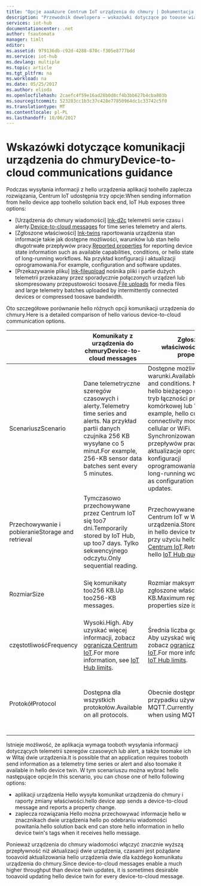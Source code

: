 ```yaml
---
title: "Opcje aaaAzure Centrum IoT urządzenia do chmury | Dokumentacja firmy Microsoft"
description: "Przewodnik dewelopera — wskazówki dotyczące po toouse wiadomości urządzenia do chmury, zgłoszone właściwości lub plik przekazać do komunikacji z chmury do urządzenia."
services: iot-hub
documentationcenter: .net
author: fsautomata
manager: timlt
editor: 
ms.assetid: 979136db-c92d-4288-870c-f305e8777bdd
ms.service: iot-hub
ms.devlang: multiple
ms.topic: article
ms.tgt_pltfrm: na
ms.workload: na
ms.date: 05/25/2017
ms.author: elioda
ms.openlocfilehash: 2caefc4f59e16ad28b0d8cf4b3bb627b4cba803b
ms.sourcegitcommit: 523283cc1b3c37c428e77850964dc1c33742c5f0
ms.translationtype: MT
ms.contentlocale: pl-PL
ms.lasthandoff: 10/06/2017
---
```

# <a name="device-to-cloud-communications-guidance"></a><span data-ttu-id="f4a50-103">Wskazówki dotyczące komunikacji urządzenia do chmury</span><span class="sxs-lookup"><span data-stu-id="f4a50-103">Device-to-cloud communications guidance</span></span>
<span data-ttu-id="f4a50-104">Podczas wysyłania informacji z hello urządzenia aplikacji toohello zaplecza rozwiązania, Centrum IoT udostępnia trzy opcje:</span><span class="sxs-lookup"><span data-stu-id="f4a50-104">When sending information from hello device app toohello solution back end, IoT Hub exposes three options:</span></span>

* <span data-ttu-id="f4a50-105">[Urządzenia do chmury wiadomości] [ lnk-d2c] telemetrii serie czasu i alerty.</span><span class="sxs-lookup"><span data-stu-id="f4a50-105">[Device-to-cloud messages][lnk-d2c] for time series telemetry and alerts.</span></span>
* <span data-ttu-id="f4a50-106">[Zgłoszone właściwości] [ lnk-twins] raportowania urządzenia stan informacje takie jak dostępne możliwości, warunków lub stan hello długotrwałe przepływów pracy.</span><span class="sxs-lookup"><span data-stu-id="f4a50-106">[Reported properties][lnk-twins] for reporting device state information such as available capabilities, conditions, or hello state of long-running workflows.</span></span> <span data-ttu-id="f4a50-107">Na przykład konfiguracji i aktualizacji oprogramowania.</span><span class="sxs-lookup"><span data-stu-id="f4a50-107">For example, configuration and software updates.</span></span>
* <span data-ttu-id="f4a50-108">[Przekazywanie pliku] [ lnk-fileupload] nośnika pliki i partie dużych telemetrii przekazany przez sporadycznie połączonych urządzeń lub skompresowany przepustowości toosave.</span><span class="sxs-lookup"><span data-stu-id="f4a50-108">[File uploads][lnk-fileupload] for media files and large telemetry batches uploaded by intermittently connected devices or compressed toosave bandwidth.</span></span>

<span data-ttu-id="f4a50-109">Oto szczegółowe porównanie hello różnych opcji komunikacji urządzenia do chmury.</span><span class="sxs-lookup"><span data-stu-id="f4a50-109">Here is a detailed comparison of hello various device-to-cloud communication options.</span></span>

|  | <span data-ttu-id="f4a50-110">Komunikaty z urządzenia do chmury</span><span class="sxs-lookup"><span data-stu-id="f4a50-110">Device-to-cloud messages</span></span> | <span data-ttu-id="f4a50-111">Zgłoszony właściwości</span><span class="sxs-lookup"><span data-stu-id="f4a50-111">Reported properties</span></span> | <span data-ttu-id="f4a50-112">Przekazywania plików</span><span class="sxs-lookup"><span data-stu-id="f4a50-112">File uploads</span></span> |
| ---- | ------- | ---------- | ---- |
| <span data-ttu-id="f4a50-113">Scenariusz</span><span class="sxs-lookup"><span data-stu-id="f4a50-113">Scenario</span></span> | <span data-ttu-id="f4a50-114">Dane telemetryczne szeregów czasowych i alerty.</span><span class="sxs-lookup"><span data-stu-id="f4a50-114">Telemetry time series and alerts.</span></span> <span data-ttu-id="f4a50-115">Na przykład partii danych czujnika 256 KB wysyłane co 5 minut.</span><span class="sxs-lookup"><span data-stu-id="f4a50-115">For example, 256-KB sensor data batches sent every 5 minutes.</span></span> | <span data-ttu-id="f4a50-116">Dostępne możliwości i warunki.</span><span class="sxs-lookup"><span data-stu-id="f4a50-116">Available capabilities and conditions.</span></span> <span data-ttu-id="f4a50-117">Na przykład hello bieżącego urządzenia tryb łączności przykład sieci komórkowej lub Wi-Fi.</span><span class="sxs-lookup"><span data-stu-id="f4a50-117">For example, hello current device connectivity mode such as cellular or WiFi.</span></span> <span data-ttu-id="f4a50-118">Synchronizowanie długotrwałe przepływów pracy, takich jak aktualizacje oprogramowania i konfiguracji oprogramowania.</span><span class="sxs-lookup"><span data-stu-id="f4a50-118">Synchronizing long-running workflows, such as configuration and software updates.</span></span> | <span data-ttu-id="f4a50-119">Pliki multimedialne.</span><span class="sxs-lookup"><span data-stu-id="f4a50-119">Media files.</span></span> <span data-ttu-id="f4a50-120">Partie dużych telemetrii (zazwyczaj skompresowane).</span><span class="sxs-lookup"><span data-stu-id="f4a50-120">Large (typically compressed) telemetry batches.</span></span> |
| <span data-ttu-id="f4a50-121">Przechowywanie i pobieranie</span><span class="sxs-lookup"><span data-stu-id="f4a50-121">Storage and retrieval</span></span> | <span data-ttu-id="f4a50-122">Tymczasowo przechowywane przez Centrum IoT się too7 dni.</span><span class="sxs-lookup"><span data-stu-id="f4a50-122">Temporarily stored by IoT Hub, up too7 days.</span></span> <span data-ttu-id="f4a50-123">Tylko sekwencyjnego odczytu.</span><span class="sxs-lookup"><span data-stu-id="f4a50-123">Only sequential reading.</span></span> | <span data-ttu-id="f4a50-124">Przechowywane przez Centrum IoT w Witaj dwie urządzenia.</span><span class="sxs-lookup"><span data-stu-id="f4a50-124">Stored by IoT Hub in hello device twin.</span></span> <span data-ttu-id="f4a50-125">Pobieranie, przy użyciu hello [język zapytań Centrum IoT][lnk-query].</span><span class="sxs-lookup"><span data-stu-id="f4a50-125">Retrievable using hello [IoT Hub query language][lnk-query].</span></span> | <span data-ttu-id="f4a50-126">Przechowywane na koncie usługi Magazyn Azure dostarczane przez użytkownika.</span><span class="sxs-lookup"><span data-stu-id="f4a50-126">Stored in user-provided Azure Storage account.</span></span> |
| <span data-ttu-id="f4a50-127">Rozmiar</span><span class="sxs-lookup"><span data-stu-id="f4a50-127">Size</span></span> | <span data-ttu-id="f4a50-128">Się komunikaty too256 KB.</span><span class="sxs-lookup"><span data-stu-id="f4a50-128">Up too256-KB messages.</span></span> | <span data-ttu-id="f4a50-129">Rozmiar maksymalny zgłoszone właściwości jest 8 KB.</span><span class="sxs-lookup"><span data-stu-id="f4a50-129">Maximum reported properties size is 8 KB.</span></span> | <span data-ttu-id="f4a50-130">Maksymalny rozmiar obsługiwany przez magazyn obiektów Blob Azure.</span><span class="sxs-lookup"><span data-stu-id="f4a50-130">Maximum file size supported by Azure Blob Storage.</span></span> |
| <span data-ttu-id="f4a50-131">częstotliwość</span><span class="sxs-lookup"><span data-stu-id="f4a50-131">Frequency</span></span> | <span data-ttu-id="f4a50-132">Wysoki.</span><span class="sxs-lookup"><span data-stu-id="f4a50-132">High.</span></span> <span data-ttu-id="f4a50-133">Aby uzyskać więcej informacji, zobacz [ogranicza Centrum IoT][lnk-quotas].</span><span class="sxs-lookup"><span data-stu-id="f4a50-133">For more information, see [IoT Hub limits][lnk-quotas].</span></span> | <span data-ttu-id="f4a50-134">Średnia liczba godzin.</span><span class="sxs-lookup"><span data-stu-id="f4a50-134">Medium.</span></span> <span data-ttu-id="f4a50-135">Aby uzyskać więcej informacji, zobacz [ogranicza Centrum IoT][lnk-quotas].</span><span class="sxs-lookup"><span data-stu-id="f4a50-135">For more information, see [IoT Hub limits][lnk-quotas].</span></span> | <span data-ttu-id="f4a50-136">Niski.</span><span class="sxs-lookup"><span data-stu-id="f4a50-136">Low.</span></span> <span data-ttu-id="f4a50-137">Aby uzyskać więcej informacji, zobacz [ogranicza Centrum IoT][lnk-quotas].</span><span class="sxs-lookup"><span data-stu-id="f4a50-137">For more information, see [IoT Hub limits][lnk-quotas].</span></span> |
| <span data-ttu-id="f4a50-138">Protokół</span><span class="sxs-lookup"><span data-stu-id="f4a50-138">Protocol</span></span> | <span data-ttu-id="f4a50-139">Dostępna dla wszystkich protokołów.</span><span class="sxs-lookup"><span data-stu-id="f4a50-139">Available on all protocols.</span></span> | <span data-ttu-id="f4a50-140">Obecnie dostępne tylko w przypadku używania MQTT.</span><span class="sxs-lookup"><span data-stu-id="f4a50-140">Currently available only when using MQTT.</span></span> | <span data-ttu-id="f4a50-141">Dostępne, gdy przy użyciu protokołów, ale wymaga HTTP na urządzeniu hello.</span><span class="sxs-lookup"><span data-stu-id="f4a50-141">Available when using any protocol, but requires HTTP on hello device.</span></span> |

<span data-ttu-id="f4a50-142">Istnieje możliwość, że aplikacja wymaga tooboth wysyłania informacji dotyczących telemetrii szeregów czasowych lub alert, a także toomake ich w Witaj dwie urządzenia.</span><span class="sxs-lookup"><span data-stu-id="f4a50-142">It is possible that an application requires tooboth send information as a telemetry time series or alert and also toomake it available in hello device twin.</span></span> <span data-ttu-id="f4a50-143">W tym scenariuszu można wybrać hello następujące opcje:</span><span class="sxs-lookup"><span data-stu-id="f4a50-143">In this scenario, you can chose one of hello following options:</span></span>

* <span data-ttu-id="f4a50-144">aplikacji urządzenia Hello wysyła komunikat urządzenia do chmury i raporty zmiany właściwości.</span><span class="sxs-lookup"><span data-stu-id="f4a50-144">hello device app sends a device-to-cloud message and reports a property change.</span></span>
* <span data-ttu-id="f4a50-145">zaplecza rozwiązania Hello można przechowywać informacje hello w znacznikach dwie urządzenia hello po odebraniu wiadomości powitania.</span><span class="sxs-lookup"><span data-stu-id="f4a50-145">hello solution back end can store hello information in hello device twin's tags when it receives hello message.</span></span>

<span data-ttu-id="f4a50-146">Ponieważ urządzenia do chmury wiadomości włączyć znacznie wyższą przepływność niż aktualizacji dwie urządzenia, czasami jest pożądane tooavoid aktualizowania hello urządzenia dwie dla każdego komunikatu urządzenia do chmury.</span><span class="sxs-lookup"><span data-stu-id="f4a50-146">Since device-to-cloud messages enable a much higher throughput than device twin updates, it is sometimes desirable tooavoid updating hello device twin for every device-to-cloud message.</span></span>


[lnk-twins]: iot-hub-devguide-device-twins.md
[lnk-fileupload]: iot-hub-devguide-file-upload.md
[lnk-quotas]: iot-hub-devguide-quotas-throttling.md
[lnk-query]: iot-hub-devguide-query-language.md
[lnk-d2c]: iot-hub-devguide-messages-d2c.md
